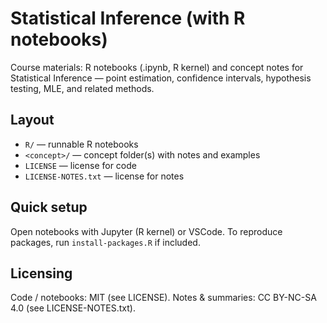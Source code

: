 # Statistical Inference (with R notebooks)

Course materials: R notebooks (.ipynb, R kernel) and concept notes for Statistical Inference —
point estimation, confidence intervals, hypothesis testing, MLE, and related methods.

## Layout
- `R/` — runnable R notebooks
- `<concept>/` — concept folder(s) with notes and examples
- `LICENSE` — license for code
- `LICENSE-NOTES.txt` — license for notes

## Quick setup
Open notebooks with Jupyter (R kernel) or VSCode. To reproduce packages, run `install-packages.R` if included.

## Licensing
Code / notebooks: MIT (see LICENSE). Notes & summaries: CC BY-NC-SA 4.0 (see LICENSE-NOTES.txt).
